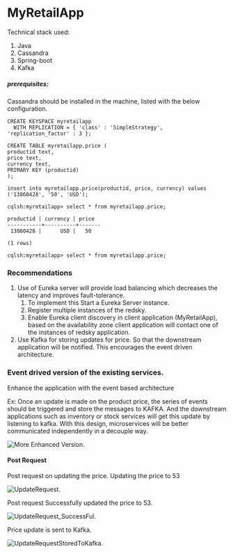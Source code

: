 # MyRetailApp

Technical stack used:
1. Java 
1. Cassandra 
1. Spring-boot
1. Kafka

##### prerequisites: 

Cassandra should be installed in the machine, listed with the below configuration. 

```
CREATE KEYSPACE myretailapp
  WITH REPLICATION = { 'class' : 'SimpleStrategy', 'replication_factor' : 3 };
  
CREATE TABLE myretailapp.price (
productid text,
price text,
currency text,
PRIMARY KEY (productid)
);  

insert into myretailapp.price(productid, price, currency) values ('13860428', '50', 'USD');

cqlsh:myretailapp> select * from myretailapp.price;

productid | currency | price
-----------+----------+-------
 13860428 |      USD |   50

(1 rows)

cqlsh:myretailapp> select * from myretailapp.price;
```
                                                                      
### Recommendations
1) Use of Eureka server will provide load balancing which decreases the latency and improves fault-tolerance.
   1. To implement this Start a Eureka Server instance.
   1. Register multiple instances of the redsky.
   1. Enable Eureka client discovery in client application (MyRetailApp), based on the availability zone client application will contact one of the instances of redsky application.
2)	Use Kafka for storing updates for price. So that the downstream application will be notified. This encourages the event driven architecture.

### Event drived version of the existing services.

Enhance the application with the event based architecture

Ex: Once an update is made on the product price, the series of events should be triggered and store the messages to KAFKA. And the downstream applications such as inventory or stock services will get this update by listening to kafka. With this design, microservices will be better communicated independently in a decouple way. 


![More Enhanced Version.](https://i2.wp.com/venkatad.files.wordpress.com/2018/03/enhanced_myretail_app.jpg?ssl=1&w=450)



#### Post Request

Post request on updating the price. Updating the price to 53

![UpdateRequest.](https://i1.wp.com/venkatad.files.wordpress.com/2018/03/postrequest_updateprice.png?ssl=1&w=450)

Post request Successfully updated the price to 53. 

![UpdateRequest_SuccessFul.](https://i0.wp.com/venkatad.files.wordpress.com/2018/03/postrequest_successfull.png?ssl=1&w=450)

Price update is sent to Kafka. 

![UpdateRequestStoredToKafka.](https://i1.wp.com/venkatad.files.wordpress.com/2018/03/postrequest_updatetokafka.png?ssl=1&w=450)



